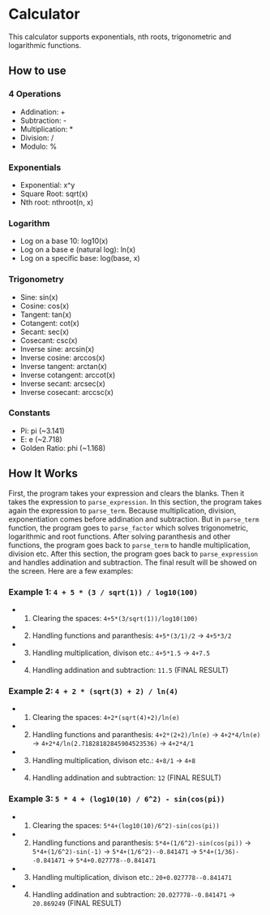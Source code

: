 # Calculator
This calculator supports exponentials, nth roots, trigonometric and logarithmic functions.
## How to use
### 4 Operations
- Addination: +
- Subtraction: -
- Multiplication: *
- Division: /
- Modulo: %
### Exponentials
- Exponential: x^y
- Square Root: sqrt(x)
- Nth root: nthroot(n, x)
### Logarithm
- Log on a base 10: log10(x)
- Log on a base e (natural log): ln(x)
- Log on a specific base: log(base, x)
### Trigonometry
- Sine: sin(x)
- Cosine: cos(x)
- Tangent: tan(x)
- Cotangent: cot(x)
- Secant: sec(x)
- Cosecant: csc(x)
- Inverse sine: arcsin(x)
- Inverse cosine: arccos(x)
- Inverse tangent: arctan(x)
- Inverse cotangent: arccot(x)
- Inverse secant: arcsec(x)
- Inverse cosecant: arccsc(x)
### Constants
- Pi: pi (~3.141)
- E: e (~2.718)
- Golden Ratio: phi (~1.168)
## How It Works
First, the program takes your expression and clears the blanks. Then it takes the expression to `parse_expression`. In this section, the program takes again the expression to `parse_term`. Because multiplication, division, exponentiation comes before addination and subtraction. But in `parse_term` function, the program goes to `parse_factor` which solves trigonometric, logarithmic and root functions. After solving paranthesis and other functions, the program goes back to `parse_term` to handle multiplication, division etc. After this section, the program goes back to `parse_expression` and handles addination and subtraction. The final result will be showed on the screen. Here are a few examples:<br/>
### Example 1: `4 + 5 * (3 / sqrt(1)) / log10(100)`
- 1. Clearing the spaces: `4+5*(3/sqrt(1))/log10(100)`
- 2. Handling functions and paranthesis: `4+5*(3/1)/2` -> `4+5*3/2`
- 3. Handling multiplication, divison etc.: `4+5*1.5` -> `4+7.5`
- 4. Handling addination and subtraction: `11.5` (FINAL RESULT)
### Example 2: `4 + 2 * (sqrt(3) + 2) / ln(4)`
- 1. Clearing the spaces: `4+2*(sqrt(4)+2)/ln(e)`
- 2. Handling functions and paranthesis: `4+2*(2+2)/ln(e)` -> `4+2*4/ln(e)` -> `4+2*4/ln(2.71828182845904523536)` -> `4+2*4/1`
- 3. Handling multiplication, divison etc.: `4+8/1` -> `4+8`
- 4. Handling addination and subtraction: `12` (FINAL RESULT)
### Example 3: `5 * 4 + (log10(10) / 6^2) - sin(cos(pi))`
- 1. Clearing the spaces: `5*4+(log10(10)/6^2)-sin(cos(pi))`
- 2. Handling functions and paranthesis: `5*4+(1/6^2)-sin(cos(pi))` -> `5*4+(1/6^2)-sin(-1)` -> `5*4+(1/6^2)--0.841471` -> `5*4+(1/36)--0.841471` -> `5*4+0.027778--0.841471`
- 3. Handling multiplication, divison etc.: `20+0.027778--0.841471`
- 4. Handling addination and subtraction: `20.027778--0.841471` -> `20.869249` (FINAL RESULT)
